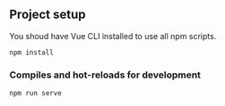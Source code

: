 

## Project setup
You shoud have Vue CLI installed to use all npm scripts.

```
npm install

```

### Compiles and hot-reloads for development

```
npm run serve
```



